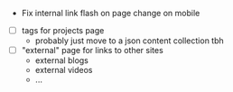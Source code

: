 - Fix internal link flash on page change on mobile
- [ ] tags for projects page
  - probably just move to a json content collection tbh
- [ ] "external" page for links to other sites
  - external blogs
  - external videos
  - ...
